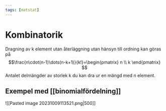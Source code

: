 ```yaml
---
tags: [matstat]
---
```

# Kombinatorik
Dragning av k element utan återläggning utan hänsyn till ordning kan göras på $$\frac{n\cdot(n-1)\dots(n-k+1)}{k!}=\begin{pmatrix}
n \\
k
\end{pmatrix} $$
Antalet delmängder av storlek k du kan dra ur en mängd med n element.

## Exempel med [[binomialfördelning]]
![[Pasted image 20231009113521.png|500]]

